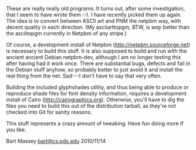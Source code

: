 These are really really old programs.  It turns out, after
some investigation, that I seem to have wrote them :-). I
have recently picked them up again. The idea is to convert
between ASCII art and PNM the netpbm way, with decent
quality in each direction.  (My asciiarttopgm, BTW, is *way*
better than the asciitopgm currently in Netpbm of any
stripe.)

Of course, a development install of Netpbm
(http://netpbm.sourceforge.net) is necessary to build this
stuff. It is also supposed to build and run with the ancient
ancient Debian netpbm-dev, although I am no longer testing
this after having had it work once. There are substantial
bugs, defects and fail in the Debian stuff anyhow, so
probably better to just avoid it and install the real thing
from the net.  Sad---I don't have to say that very often.

Building the included glyphshades utility, and thus
being able to produce or reproduce shade files for font
density information, requires a development install of Cairo
(http://cairographics.org). Otherwise, you'll have to dig
the files you need to build this out of the distribution
tarball, as they're not checked into Git for sanity reasons.

This stuff represents a crazy amount of tweaking. Have fun
doing more if you like.

   Bart Massey
   bart@cs.pdx.edu
   2010/11/14
